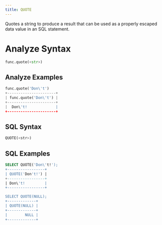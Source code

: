 ```yaml
---
title: QUOTE
---
```


Quotes a string to produce a result that can be used as a properly escaped data value in an SQL statement. 

# Analyze Syntax

```python
func.quote(<str>)
```

## Analyze Examples
```python
func.quote('Don\'t')
+----------------------+
| func.quote('Don\'t') |
+----------------------+
|  Don\'t!             |
+----------------------+
```

## SQL Syntax

```sql
QUOTE(<str>)
```

## SQL Examples

```sql
SELECT QUOTE('Don\'t!');
+-----------------+
| QUOTE('Don't!') |
+-----------------+
| Don\'t!         |
+-----------------+

SELECT QUOTE(NULL);
+-------------+
| QUOTE(NULL) |
+-------------+
|        NULL |
+-------------+
```


